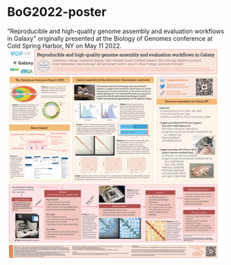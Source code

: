 # BoG2022-poster
"Reproducible and high-quality genome assembly and evaluation workflows in Galaxy" originally presented at the Biology of Genomes conference at Cold Spring Harbor, NY on May 11 2022.
![poster](abueg_poster_BoG2022_final.png)
